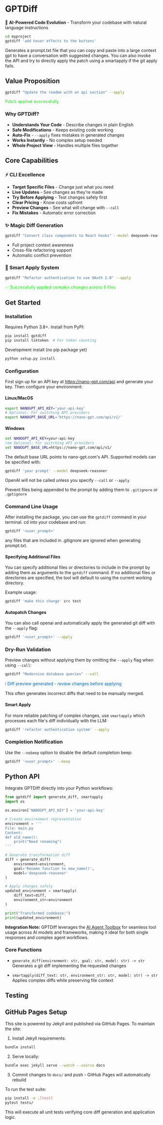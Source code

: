 # GPTDiff

🚀 **AI-Powered Code Evolution** - Transform your codebase with natural language instructions

```bash
cd myproject
gptdiff 'add hover effects to the buttons'
```

Generates a prompt.txt file that you can copy and paste into a large context gpt to have a conversation with suggested changes. You can also invoke the API and try to directly apply the patch using a smartapply if the git apply fails.

## Value Proposition

```bash
gptdiff "Update the readme with an api section" --apply
```
<span style="color: #00ff00;">Patch applied successfully.</span>

### Why GPTDiff?

- **Understands Your Code** - Describe changes in plain English
- **Safe Modifications** - Keeps existing code working
- **Auto-Fix** - `--apply` fixes mistakes in generated changes
- **Works Instantly** - No complex setup needed
- **Whole Project View** - Handles multiple files together

## Core Capabilities

### ⚡ CLI Excellence
- **Target Specific Files** - Change just what you need
- **Live Updates** - See changes as they're made
- **Try Before Applying** - Test changes safely first
- **Clear Pricing** - Know costs upfront
- **Preview Changes** - See what will change with `--call`
- **Fix Mistakes** - Automatic error correction

### ✨ Magic Diff Generation
```bash
gptdiff "Convert class components to React hooks" --model deepseek-reasoner
```
- Full project context awareness
- Cross-file refactoring support
- Automatic conflict prevention

### 🧠 Smart Apply System
```bash
gptdiff "Refactor authentication to use OAuth 2.0" --apply
```
<span style="color: #00ff00;">✅ Successfully applied complex changes across 5 files</span>

## Get Started

### Installation

Requires Python 3.8+. Install from PyPI:

```bash
pip install gptdiff
pip install tiktoken  # For token counting
```

Development install (no pip package yet)
```bash
python setup.py install
```

### Configuration

First sign up for an API key at https://nano-gpt.com/api and generate your key. Then configure your environment:

#### Linux/MacOS
```bash
export NANOGPT_API_KEY='your-api-key'
# Optional: For switching API providers
export NANOGPT_BASE_URL='https://nano-gpt.com/api/v1/'
```

#### Windows
```cmd
set NANOGPT_API_KEY=your-api-key
rem Optional: For switching API providers
set NANOGPT_BASE_URL=https://nano-gpt.com/api/v1/
```

The default base URL points to nano-gpt.com's API. Supported models can be specified with:

```bash
gptdiff 'your prompt' --model deepseek-reasoner
```

OpenAI will not be called unless you specify `--call` or `--apply`

Prevent files being appended to the prompt by adding them to `.gitignore` or `.gptignore`

### Command Line Usage

After installing the package, you can use the `gptdiff` command in your terminal. cd into your codebase and run:

```bash
gptdiff '<user_prompt>'
```

any files that are included in .gitignore are ignored when generating prompt.txt.

#### Specifying Additional Files

You can specify additional files or directories to include in the prompt by adding them as arguments to the `gptdiff` command. If no additional files or directories are specified, the tool will default to using the current working directory.

Example usage:

```bash
gptdiff 'make this change' src test
```

#### Autopatch Changes

You can also call openai and automatically apply the generated git diff with the `--apply` flag:

```bash
gptdiff '<user_prompt>' --apply
```

### Dry-Run Validation
Preview changes without applying them by omitting the `--apply` flag when using `--call`:
```bash
gptdiff "Modernize database queries" --call
```
<span style="color: #0066cc;">ℹ️ Diff preview generated - review changes before applying</span>

This often generates incorrect diffs that need to be manually merged.

#### Smart Apply

For more reliable patching of complex changes, use `smartapply` which processes each file's diff individually with the LLM:

```bash
gptdiff 'refactor authentication system' --apply
```

### Completion Notification

Use the `--nobeep` option to disable the default completion beep:

```bash
gptdiff '<user_prompt>' --beep
```

## Python API

Integrate GPTDiff directly into your Python workflows:

```python
from gptdiff import generate_diff, smartapply
import os

os.environ['NANOGPT_API_KEY'] = 'your-api-key'

# Create environment representation
environment = '''
File: main.py
Content:
def old_name():
    print("Need renaming")
'''

# Generate transformation diff
diff = generate_diff(
    environment=environment,
    goal='Rename function to new_name()',
    model='deepseek-reasoner'
)

# Apply changes safely
updated_environment = smartapply(
    diff_text=diff,
    environment_str=environment
)

print("Transformed codebase:")
print(updated_environment)
```

**Integration Note:** GPTDiff leverages the [AI Agent Toolbox](https://github.com/255BITS/ai-agent-toolbox) for seamless tool usage across AI models and frameworks, making it ideal for both single responses and complex agent workflows.

### Core Functions

- `generate_diff(environment: str, goal: str, model: str) -> str`  
  Generates a git diff implementing the requested changes
  
- `smartapply(diff_text: str, environment_str: str, model: str) -> str`  
  Applies complex diffs while preserving file context

## Testing

## GitHub Pages Setup

This site is powered by Jekyll and published via GitHub Pages. To maintain the site:

1. Install Jekyll requirements:
```bash
bundle install
```

2. Serve locally:
```bash
bundle exec jekyll serve --watch --source docs
```

3. Commit changes to `docs/` and push - GitHub Pages will automatically rebuild

To run the test suite:

```bash
pip install -e .[test]
pytest tests/
```

This will execute all unit tests verifying core diff generation and application logic.
